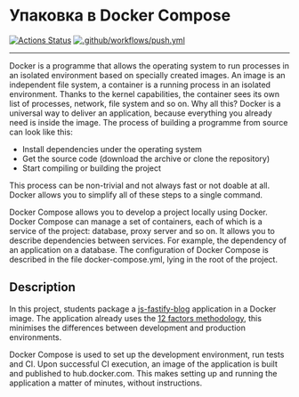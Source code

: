 # Упаковка в Docker Compose

[![Actions Status](https://github.com/ilrosch/docker-project-74/actions/workflows/hexlet-check.yml/badge.svg)](https://github.com/ilrosch/docker-project-74/actions) [![.github/workflows/push.yml](https://github.com/ilrosch/docker-project-74/actions/workflows/push.yml/badge.svg)](https://github.com/ilrosch/docker-project-74/actions/workflows/push.yml)

---

Docker is a programme that allows the operating system to run processes in an isolated environment based on specially created images. An image is an independent file system, a container is a running process in an isolated environment. Thanks to the kernel capabilities, the container sees its own list of processes, network, file system and so on. Why all this? Docker is a universal way to deliver an application, because everything you already need is inside the image. The process of building a programme from source can look like this:

- Install dependencies under the operating system
- Get the source code (download the archive or clone the repository)
- Start compiling or building the project

This process can be non-trivial and not always fast or not doable at all. Docker allows you to simplify all of these steps to a single command.

Docker Compose allows you to develop a project locally using Docker. Docker Compose can manage a set of containers, each of which is a service of the project: database, proxy server and so on. It allows you to describe dependencies between services. For example, the dependency of an application on a database. The configuration of Docker Compose is described in the file docker-compose.yml, lying in the root of the project.

## Description
In this project, students package a [js-fastify-blog](https://github.com/hexlet-components/js-fastify-blog) application in a Docker image. The application already uses the [12 factors methodology](https://12factor.net/), this minimises the differences between development and production environments.

Docker Compose is used to set up the development environment, run tests and CI. Upon successful CI execution, an image of the application is built and published to hub.docker.com. This makes setting up and running the application a matter of minutes, without instructions.
